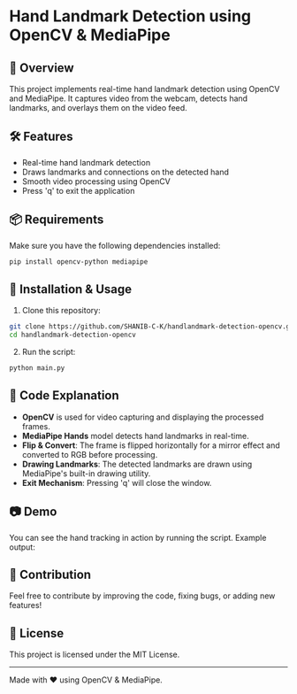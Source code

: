 # Hand Landmark Detection using OpenCV & MediaPipe



## 📌 Overview

This project implements real-time hand landmark detection using OpenCV and MediaPipe. It captures video from the webcam, detects hand landmarks, and overlays them on the video feed.

## 🛠️ Features

- Real-time hand landmark detection
- Draws landmarks and connections on the detected hand
- Smooth video processing using OpenCV
- Press 'q' to exit the application

## 📦 Requirements

Make sure you have the following dependencies installed:

```sh
pip install opencv-python mediapipe
```

## 🚀 Installation & Usage

1. Clone this repository:

```sh
git clone https://github.com/SHANIB-C-K/handlandmark-detection-opencv.git
cd handlandmark-detection-opencv
```

2. Run the script:

```sh
python main.py
```

## 📜 Code Explanation

- **OpenCV** is used for video capturing and displaying the processed frames.
- **MediaPipe Hands** model detects hand landmarks in real-time.
- **Flip & Convert**: The frame is flipped horizontally for a mirror effect and converted to RGB before processing.
- **Drawing Landmarks**: The detected landmarks are drawn using MediaPipe's built-in drawing utility.
- **Exit Mechanism**: Pressing 'q' will close the window.

## 📷 Demo

You can see the hand tracking in action by running the script. Example output:



## 🤝 Contribution

Feel free to contribute by improving the code, fixing bugs, or adding new features!

## 📜 License

This project is licensed under the MIT License.

---

Made with ❤️ using OpenCV & MediaPipe.

